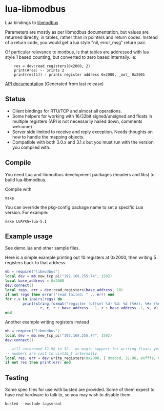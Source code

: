 lua-libmodbus
=============

Lua bindings to [libmodbus](http://www.libmodbus.org/)

Parameters are mostly as per libmodbus documentation, but values are returned
directly, in tables, rather than in pointers and return codes.  Instead of
a return code, you would get a lua style "nil, error_msg" return pair.

Of particular relevance to modbus, is that tables are addressed with lua
style 1 based counting, but converted to zero based internally.  ie:

```
	res = dev:read_registers(0x2000, 2)
	print(#res) -- prints 2
	print(res[1]) - prints register address 0x2000, _not_ 0x2001
```

[API documentation](http://etactica.github.io/lua-libmodbus/) (Generated from last release)

Status
------

* Client bindings for RTU/TCP and almost all operations.
* Some helpers for working with 16/32bit signed/unsigned and floats in multiple registers
  (API is not necessarily nailed down, comments welcome)
* Server side limited to receive and reply exception.
  Needs thoughts on how to handle the mapping objects.
* Compatible with both 3.0.x and 3.1.x but you must run with the version you compiled with.

Compile
-------
You need Lua and libmodbus development packages (headers and libs) to
build lua-libmodbus.

Compile with

    make

You can override the pkg-config package name to set a specific Lua version.
For example:

    make LUAPKG=lua-5.1

Example usage
-------------

See demo.lua and other sample files.

Here is a simple example printing out 10 registers at 0x2000,
then writing 5 registers back to that address

```Lua
mb = require("libmodbus")
local dev = mb.new_tcp_pi("192.168.255.74", 1502)
local base_address = 0x2000
dev:connect()
local regs, err = dev:read_registers(base_address, 10)
if not regs then error("read failed: " .. err) end
for r,v in ipairs(regs) do
        print(string.format("register (offset %d) %d: %d (%#x): %#x (%d)",
                r, r, r + base_address - 1, r + base_address -1, v, v))
end
```

Another example writing registers instead

```Lua
mb = require("libmodbus")
local dev = mb.new_tcp_pi("192.168.255.74", 1502)
dev:connect()

-- will autoround 32.98 to 32.  no magic support for writing floats yet :|
-- numbers are cast to uint16_t internally.
local res, err = dev:write_registers(0x2000, { 0xabcd, 32.98, 0xfffe, 0xabcd, -1 })
if not res then print(err) end
```


Testing
-------
Some spec files for use with busted are provided.  Some of them expect to have
real hardware to talk to, so you may wish to disable them.

```
busted --exclude-tags=real
```
